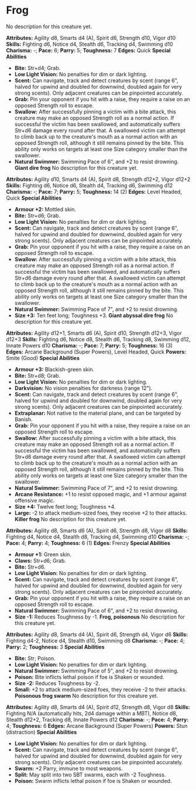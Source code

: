 # Frog

No description for this creature yet.

**Attributes:** Agility d8, Smarts d4 (A), Spirit d6, Strength d10,
Vigor d10
**Skills:** Fighting d6, Notice d4, Stealth d6, Tracking d4, Swimming
d10
**Charisma:** -; **Pace:** 6; **Parry:** 5; **Toughness:** 7
**Edges:** Quick
**Special Abilities**

- **Bite:** Str+d4; Grab.
- **Low Light Vision:** No penalties for dim or dark lighting.
- **Scent:** Can navigate, track and detect creatures by scent (range
6", halved for upwind and doubled for downwind, doubled again for very
strong scents). Only adjacent creatures can be pinpointed accurately.
- **Grab:** Pin your opponent if you hit with a raise, they require a
raise on an opposed Strength roll to escape.
- **Swallow:** After successfully pinning a victim with a bite attack,
this creature may make an opposed Strength roll as a normal action. If
successful the victim has been swallowed, and automatically suffers
Str+d6 damage every round after that. A swallowed victim can attempt to
climb back up to the creature's mouth as a normal action with an
opposed Strength roll, although it still remains pinned by the bite.
This ability only works on targets at least one Size category smaller
than the swallower.
- **Natural Swimmer:** Swimming Pace of 6", and +2 to resist drowning.
**Giant dire frog**
No description for this creature yet.

**Attributes:** Agility d10, Smarts d4 (A), Spirit d8, Strength d12+2,
Vigor d12+2
**Skills:** Fighting d6, Notice d6, Stealth d4, Tracking d6, Swimming
d12
**Charisma:** -; **Pace:** 7; **Parry:** 5; **Toughness:** 14 (2)
**Edges:** Level Headed, Quick
**Special Abilities**

- **Armour +2:** Mottled skin.
- **Bite:** Str+d6; Grab.
- **Low Light Vision:** No penalties for dim or dark lighting.
- **Scent:** Can navigate, track and detect creatures by scent (range
6", halved for upwind and doubled for downwind, doubled again for very
strong scents). Only adjacent creatures can be pinpointed accurately.
- **Grab:** Pin your opponent if you hit with a raise, they require a
raise on an opposed Strength roll to escape.
- **Swallow:** After successfully pinning a victim with a bite attack,
this creature may make an opposed Strength roll as a normal action. If
successful the victim has been swallowed, and automatically suffers
Str+d6 damage every round after that. A swallowed victim can attempt to
climb back up to the creature's mouth as a normal action with an
opposed Strength roll, although it still remains pinned by the bite.
This ability only works on targets at least one Size category smaller
than the swallower.
- **Natural Swimmer:** Swimming Pace of 7", and +2 to resist drowning.
- **Size +3:** Ten feet long; Toughness +3.
**Giant abyssal dire frog**
No description for this creature yet.

**Attributes:** Agility d12+1, Smarts d6 (A), Spirit d10, Strength
d12+3, Vigor d12+3
**Skills:** Fighting d6, Notice d8, Stealth d6, Tracking d8, Swimming
d12, Innate Powers d10
**Charisma:** -; **Pace:** 7; **Parry:** 5; **Toughness:** 16 (3)
**Edges:** Arcane Background (Super Powers), Level Headed, Quick
**Powers:** Smite (Good)
**Special Abilities**

- **Armour +3:** Blackish-green skin.
- **Bite:** Str+d8; Grab.
- **Low Light Vision:** No penalties for dim or dark lighting.
- **Darkvision:** No vision penalties for darkness (range 12").
- **Scent:** Can navigate, track and detect creatures by scent (range
6", halved for upwind and doubled for downwind, doubled again for very
strong scents). Only adjacent creatures can be pinpointed accurately.
- **Extraplanar:** Not native to the material plane, and can be targeted
by Banish.
- **Grab:** Pin your opponent if you hit with a raise, they require a
raise on an opposed Strength roll to escape.
- **Swallow:** After successfully pinning a victim with a bite attack,
this creature may make an opposed Strength roll as a normal action. If
successful the victim has been swallowed, and automatically suffers
Str+d6 damage every round after that. A swallowed victim can attempt to
climb back up to the creature's mouth as a normal action with an
opposed Strength roll, although it still remains pinned by the bite.
This ability only works on targets at least one Size category smaller
than the swallower.
- **Natural Swimmer:** Swimming Pace of 7", and +2 to resist drowning.
- **Arcane Resistance:** +1 to resist opposed magic, and +1 armour
against offensive magic.
- **Size +4:** Twelve feet long; Toughness +4.
- **Large:** -2 to attack medium-sized foes, they receive +2 to their
attacks.
**Killer frog**
No description for this creature yet.

**Attributes:** Agility d8, Smarts d6 (A), Spirit d6, Strength d8, Vigor
d8
**Skills:** Fighting d4, Notice d4, Stealth d8, Tracking d4, Swimming
d10
**Charisma:** -; **Pace:** 4; **Parry:** 4; **Toughness:** 6 (1)
**Edges:** Frenzy
**Special Abilities**

- **Armour +1:** Green skin.
- **Claws:** Str+d6; Grab.
- **Bite:** Str+d6.
- **Low Light Vision:** No penalties for dim or dark lighting.
- **Scent:** Can navigate, track and detect creatures by scent (range
6", halved for upwind and doubled for downwind, doubled again for very
strong scents). Only adjacent creatures can be pinpointed accurately.
- **Grab:** Pin your opponent if you hit with a raise, they require a
raise on an opposed Strength roll to escape.
- **Natural Swimmer:** Swimming Pace of 6", and +2 to resist drowning.
- **Size -1:** Reduces Toughness by -1.
**Frog, poisonous**
No description for this creature yet.

**Attributes:** Agility d8, Smarts d4 (A), Spirit d6, Strength d4, Vigor
d6
**Skills:** Fighting d4-2, Notice d4, Stealth d10, Swimming d8
**Charisma:** -; **Pace:** 4; **Parry:** 2; **Toughness:** 3
**Special Abilities**

- **Bite:** Str; Poison.
- **Low Light Vision:** No penalties for dim or dark lighting.
- **Natural Swimmer:** Swimming Pace of 5", and +2 to resist drowning.
- **Poison:** Bite inflicts lethal poison if foe is Shaken or wounded.
- **Size -2:** Reduces Toughness by -2.
- **Small:** +2 to attack medium-sized foes, they receive -2 to their
attacks.
**Poisonous frog swarm**
No description for this creature yet.

**Attributes:** Agility d8, Smarts d4 (A), Spirit d12, Strength d8,
Vigor d8
**Skills:** Fighting N/A (automatically hits, 2d4 damage within a MBT),
Notice d8, Stealth d12+2, Tracking d8, Innate Powers d12
**Charisma:** -; **Pace:** 4; **Parry:** 4; **Toughness:** 6
**Edges:** Arcane Background (Super Powers)
**Powers:** Stun (distraction)
**Special Abilities**

- **Low Light Vision:** No penalties for dim or dark lighting.
- **Scent:** Can navigate, track and detect creatures by scent (range
6", halved for upwind and doubled for downwind, doubled again for very
strong scents). Only adjacent creatures can be pinpointed accurately.
- **Swarm:** +2 Parry, immune to most weapons.
- **Split:** May split into two SBT swarms, each with -2 Toughness.
- **Poison:** Swarm inflicts lethal poison if foe is Shaken or wounded.
